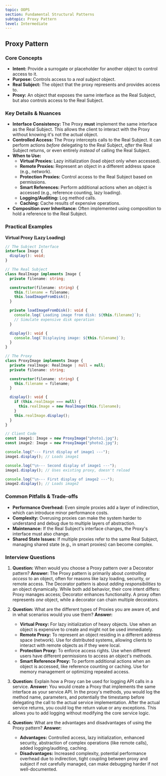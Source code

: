 ```yaml
---
topic: OOPS
section: Fundamental Structural Patterns
subtopic: Proxy Pattern
level: Intermediate
---
```


## Proxy Pattern
### Core Concepts

*   **Intent:** Provide a surrogate or placeholder for another object to control access to it.
*   **Purpose:** Controls access to a *real subject* object.
*   **Real Subject:** The object that the proxy represents and provides access to.
*   **Proxy:** An object that exposes the same interface as the Real Subject, but also controls access to the Real Subject.

### Key Details & Nuances

*   **Interface Consistency:** The Proxy **must** implement the same interface as the Real Subject. This allows the client to interact with the Proxy without knowing it's not the actual object.
*   **Controlled Access:** The Proxy intercepts calls to the Real Subject. It can perform actions *before* delegating to the Real Subject, *after* the Real Subject returns, or even entirely *instead* of calling the Real Subject.
*   **When to Use:**
    *   **Virtual Proxies:** Lazy initialization (load object only when accessed).
    *   **Remote Proxies:** Represent an object in a different address space (e.g., network).
    *   **Protection Proxies:** Control access to the Real Subject based on permissions.
    *   **Smart References:** Perform additional actions when an object is accessed (e.g., reference counting, lazy loading).
    *   **Logging/Auditing:** Log method calls.
    *   **Caching:** Cache results of expensive operations.
*   **Composition over Inheritance:** Often implemented using composition to hold a reference to the Real Subject.

### Practical Examples

**Virtual Proxy (Lazy Loading)**

```typescript
// The Subject Interface
interface Image {
  display(): void;
}

// The Real Subject
class RealImage implements Image {
  private filename: string;

  constructor(filename: string) {
    this.filename = filename;
    this.loadImageFromDisk();
  }

  private loadImageFromDisk(): void {
    console.log(`Loading image from disk: ${this.filename}`);
    // Simulate expensive disk operation
  }

  display(): void {
    console.log(`Displaying image: ${this.filename}`);
  }
}

// The Proxy
class ProxyImage implements Image {
  private realImage: RealImage | null = null;
  private filename: string;

  constructor(filename: string) {
    this.filename = filename;
  }

  display(): void {
    if (this.realImage === null) {
      this.realImage = new RealImage(this.filename);
    }
    this.realImage.display();
  }
}

// Client Code
const image1: Image = new ProxyImage("photo1.jpg");
const image2: Image = new ProxyImage("photo2.jpg");

console.log("--- First display of image1 ---");
image1.display(); // Loads image1

console.log("\n--- Second display of image1 ---");
image1.display(); // Uses existing proxy, doesn't reload

console.log("\n--- First display of image2 ---");
image2.display(); // Loads image2
```

### Common Pitfalls & Trade-offs

*   **Performance Overhead:** Even simple proxies add a layer of indirection, which can introduce minor performance costs.
*   **Complexity:** Overusing proxies can make the system harder to understand and debug due to multiple layers of abstraction.
*   **Maintenance:** If the Real Subject's interface changes, the Proxy's interface must also change.
*   **Shared State Issues:** If multiple proxies refer to the same Real Subject, managing shared state (e.g., in smart proxies) can become complex.

### Interview Questions

1.  **Question:** When would you choose a Proxy pattern over a Decorator pattern?
    **Answer:** The Proxy pattern is primarily about *controlling access* to an object, often for reasons like lazy loading, security, or remote access. The Decorator pattern is about *adding responsibilities* to an object dynamically. While both add behavior, their core intent differs: Proxy manages access; Decorator enhances functionality. A proxy often represents *one* object, while a decorator can chain multiple decorators.

2.  **Question:** What are the different types of Proxies you are aware of, and in what scenarios would you use them?
    **Answer:**
    *   **Virtual Proxy:** For lazy initialization of heavy objects. Use when an object is expensive to create and might not be used immediately.
    *   **Remote Proxy:** To represent an object residing in a different address space (network). Use for distributed systems, allowing clients to interact with remote objects as if they were local.
    *   **Protection Proxy:** To enforce access rights. Use when different users have different permissions to access an object's methods.
    *   **Smart Reference Proxy:** To perform additional actions when an object is accessed, like reference counting or caching. Use for memory management or optimizing repeated access.

3.  **Question:** Explain how a Proxy can be used for logging API calls in a service.
    **Answer:** You would create a Proxy that implements the same interface as your service API. In the proxy's methods, you would log the method name, parameters, and potentially the timestamp before delegating the call to the actual service implementation. After the actual service returns, you could log the return value or any exceptions. This allows you to add logging without modifying the core service logic.

4.  **Question:** What are the advantages and disadvantages of using the Proxy pattern?
    **Answer:**
    *   **Advantages:** Controlled access, lazy initialization, enhanced security, abstraction of complex operations (like remote calls), added logging/auditing, caching.
    *   **Disadvantages:** Increased complexity, potential performance overhead due to indirection, tight coupling between proxy and subject if not carefully managed, can make debugging harder if not well-documented.